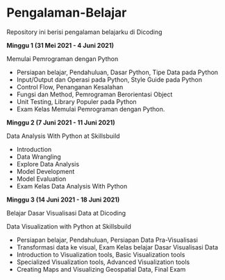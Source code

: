 # Pengalaman-Belajar
Repository ini berisi pengalaman belajarku di Dicoding

**Minggu 1 (31 Mei 2021 - 4 Juni 2021)**

Memulai Pemrograman dengan Python
  * Persiapan belajar, Pendahuluan, Dasar Python, Tipe Data pada Python
  * Input/Output dan Operasi pada Python, Style Guide pada Python
  * Control Flow, Penanganan Kesalahan
  * Fungsi dan Method, Pemrograman Berorientasi Object
  * Unit Testing, Library Populer pada Python
  * Exam Kelas Memulai Pemrograman dengan Python.
 
**Minggu 2 (7 Juni 2021 - 11 Juni 2021)**

Data Analysis With Python at Skillsbuild
 * Introduction
 * Data Wrangling
 * Explore Data Analysis
 * Model Development
 * Model Evaluation
 * Exam Kelas Data Analysis With Python
 
**Minggu 3 (14 Juni 2021 - 18 Juni 2021)**

Belajar Dasar Visualisasi Data at Dicoding

Data Visualization with Python at Skillsbuild
 * Persiapan belajar, Pendahuluan, Persiapan Data Pra-Visualisasi
 * Transformasi data ke visual, Exam Kelas belajar Dasar Visualisasi Data
 * Introduction to Visualization tools, Basic Visualization tools
 * Specialized Visualization tools, Advanced Visualization tools
 * Creating Maps and Visualizing Geospatial Data, Final Exam
